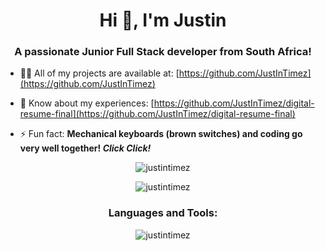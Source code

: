 <h1 align="center">Hi 👋, I'm Justin</h1>
<h3 align="center">A passionate Junior Full Stack developer from South Africa!</h3>

- 👨‍💻 All of my projects are available at: [https://github.com/JustInTimez](https://github.com/JustInTimez)

- 📄 Know about my experiences: [https://github.com/JustInTimez/digital-resume-final](https://github.com/JustInTimez/digital-resume-final)

- ⚡ Fun fact: **Mechanical keyboards (brown switches) and coding go very well together! <i>Click Click!</i>**

<p align="center"><img align="center" src="https://github-readme-stats.vercel.app/api?username=justintimez&show_icons=true&locale=en&theme=dark" alt="justintimez" /></p>

<p align="center"><img align="center" src="https://github-readme-streak-stats.herokuapp.com/?user=justintimez&theme=dark" alt="justintimez" /></p>

<h3 align="center">Languages and Tools:</h3>
<p align="center"><img align="center" src="https://github-readme-stats.vercel.app/api/top-langs?username=justintimez&show_icons=true&locale=en&layout=compact&theme=dark" alt="justintimez" /></p>
